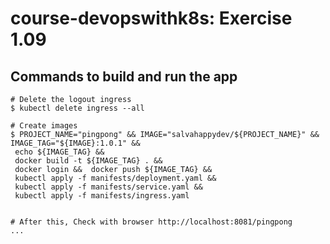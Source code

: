 # course-devopswithk8s: Exercise 1.09

## Commands to build and run the app
```console
# Delete the logout ingress
$ kubectl delete ingress --all  

# Create images
$ PROJECT_NAME="pingpong" && IMAGE="salvahappydev/${PROJECT_NAME}" && IMAGE_TAG="${IMAGE}:1.0.1" && 
 echo ${IMAGE_TAG} && 
 docker build -t ${IMAGE_TAG} . && 
 docker login &&  docker push ${IMAGE_TAG} && 
 kubectl apply -f manifests/deployment.yaml &&
 kubectl apply -f manifests/service.yaml &&
 kubectl apply -f manifests/ingress.yaml


# After this, Check with browser http://localhost:8081/pingpong
...
```